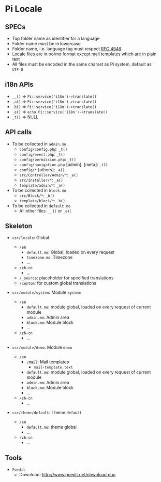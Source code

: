 Pi Locale
=========

SPECs
-----

* Top folder name as identifier for a language
* Folder name must be in lowercase
* Folder name, i.e. language tag must respect [RFC 4646](http://www.ietf.org/rfc/rfc4646.txt)
* Locale files are in po/mo format except mail templates which are in plain text
* All files must be encoded in the same charset as Pi system, default as `UTF-8`


i18n APIs
--------

* `__()` => `Pi::service('i18n')->translate()`
* `_a()` => `Pi::service('i18n')->translate()`
* `_b()` => `Pi::service('i18n')->translate()`
* `_e()` => `echo Pi::service('i18n')->translate()`
* `_t()` => NULL

API calls
--------

* To be collected in `admin.mo`
  - `config/config.php`: `_t()`
  - `config/event.php`: `_t()`
  - `config/permission.php`: `_t()`
  - `config/navigation.php` [admin], [meta]: `_t()`
  - `config/*` [others]: `_a()`
  - `src/Controller/Admin/*`: `_a()`
  - `src/Installer/*`: `_a()`
  - `template/admin/*`: `_a()`
* To be collected in `block.mo`
  - `src/Block/*`: `_b()`
  - `template/block/*`: `_b()`
* To be collected in `default.mo`
  - All other files: `__()` or `_e()`


Skeleton
--------

* `usr/locale`: Global
  * `/en`
    * `default.mo`: Global, loaded on every request
    * `timezone.mo`: Timezone
    * ...
  * `/zh-cn`
    * ...
  * `/_source`: placeholder for specified translations
  * `/custom`: for custom global translations

* `usr/module/system`: Module `system`
  * `/en`
    * `default.mo`: module global, loaded on every request of current module
    * `admin.mo`: Admin area
    * `block.mo`: Module block
    * ...
  * `/zh-cn`
    * ...
* `usr/module/demo`: Module `demo`
  * `/en`
    * `/mail`: Mail templates
      * `mail-template.text`
    * `default.mo`: module global, loaded on every request of current module
    * `admin.mo`: Admin area
    * `block.mo`: Module block
    * ...
  * `/zh-cn`
    * ...
* `usr/theme/default`: Theme `default`
  * `/en`
    * `default.mo`: theme global
    * ...
  * `/zh-cn`
    * ...

Tools
-----

* `Poedit`
  * Download: http://www.poedit.net/download.php

